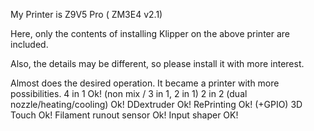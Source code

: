 My Printer is Z9V5 Pro ( ZM3E4 v2.1)

Here, only the contents of installing Klipper on the above printer are included.

Also, the details may be different, so please install it with more interest.

Almost does the desired operation.
It became a printer with more possibilities.
4 in 1 Ok! (non mix / 3 in 1, 2 in 1)
2 in 2 (dual nozzle/heating/cooling) Ok!
DDextruder Ok!
RePrinting Ok! (+GPIO)
3D Touch Ok!
Filament runout sensor Ok!
Input shaper OK!
